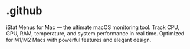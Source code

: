 # .github
iStat Menus for Mac — the ultimate macOS monitoring tool. Track CPU, GPU, RAM, temperature, and system performance in real time. Optimized for M1/M2 Macs with powerful features and elegant design.
